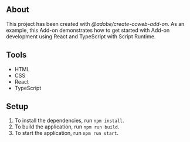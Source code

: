 ## About

This project has been created with _@adobe/create-ccweb-add-on_. As an example, this Add-on demonstrates how to get started with Add-on development using React and TypeScript with Script Runtime.

## Tools

-   HTML
-   CSS
-   React
-   TypeScript

## Setup

1. To install the dependencies, run `npm install`.
2. To build the application, run `npm run build`.
3. To start the application, run `npm run start`.
